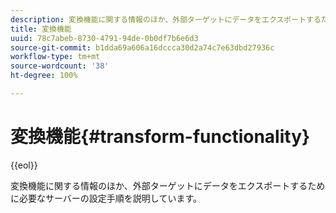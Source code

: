 ```yaml
---
description: 変換機能に関する情報のほか、外部ターゲットにデータをエクスポートするために必要なサーバーの設定手順を説明しています。
title: 変換機能
uuid: 78c7abeb-8730-4791-94de-0b0df7b6e6d3
source-git-commit: b1dda69a606a16dccca30d2a74c7e63dbd27936c
workflow-type: tm+mt
source-wordcount: '38'
ht-degree: 100%

---
```



# 変換機能{#transform-functionality}

{{eol}}

変換機能に関する情報のほか、外部ターゲットにデータをエクスポートするために必要なサーバーの設定手順を説明しています。

